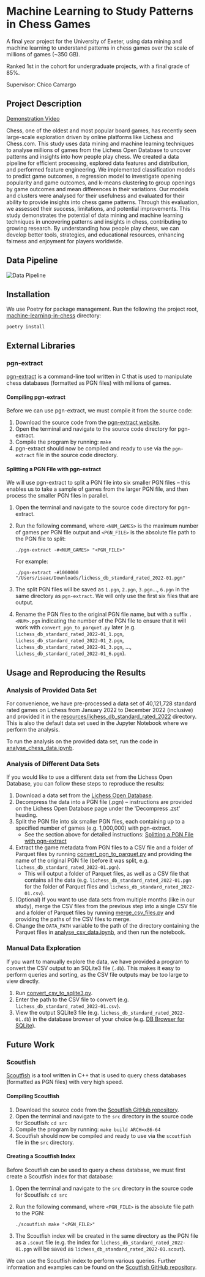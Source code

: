 # Machine Learning to Study Patterns in Chess Games

A final year project for the University of Exeter, using data mining and machine
learning to understand patterns in chess games over the scale of millions of
games (~350 GB).

Ranked 1st in the cohort for undergraduate projects, with a final grade of 85%.

Supervisor: Chico Camargo

## Project Description

[Demonstration Video](https://www.youtube.com/watch?v=Vh1dLE22Oy8)

Chess, one of the oldest and most popular board games, has recently seen
large-scale exploration driven by online platforms like Lichess and Chess.com.
This study uses data mining and machine learning techniques to analyse millions
of games from the Lichess Open Database to uncover patterns and insights into
how people play chess. We created a data pipeline for efficient processing,
explored data features and distribution, and performed feature engineering. We
implemented classification models to predict game outcomes, a regression model
to investigate opening popularity and game outcomes, and k-means clustering to
group openings by game outcomes and mean differences in their variations. Our
models and clusters were analysed for their usefulness and evaluated for their
ability to provide insights into chess game patterns. Through this evaluation,
we assessed their success, limitations, and potential improvements. This study
demonstrates the potential of data mining and machine learning techniques in
uncovering patterns and insights in chess, contributing to growing research. By
understanding how people play chess, we can develop better tools, strategies,
and educational resources, enhancing fairness and enjoyment for players
worldwide.

## Data Pipeline

![Data Pipeline](https://github.com/IsaacCheng9/machine-learning-in-chess/assets/47993930/42717fd5-a921-424c-ad46-05fc99d73c48)

## Installation

We use Poetry for package management. Run the following the project root,
[machine-learning-in-chess](/) directory:

```shell
poetry install
```

## External Libraries

### pgn-extract

[pgn-extract](https://www.cs.kent.ac.uk/people/staff/djb/pgn-extract/) is a
command-line tool written in C that is used to manipulate chess databases
(formatted as PGN files) with millions of games.

#### Compiling pgn-extract

Before we can use pgn-extract, we must compile it from the source code:

1. Download the source code from the
   [pgn-extract website](https://www.cs.kent.ac.uk/people/staff/djb/pgn-extract/).
2. Open the terminal and navigate to the source code directory for pgn-extract.
3. Compile the program by running: `make`
4. pgn-extract should now be compiled and ready to use via the `pgn-extract`
   file in the source code directory.

#### Splitting a PGN File with pgn-extract

We will use pgn-extract to split a PGN file into six smaller PGN files –
this enables us to take a sample of games from the larger PGN file, and then
process the smaller PGN files in parallel.

1. Open the terminal and navigate to the source code directory for pgn-extract.
2. Run the following command, where `<NUM_GAMES>` is the maximum number of games
   per PGN file output and `<PGN_FILE>` is the absolute file
   path to the PGN file to split:

   ```shell
   ./pgn-extract -#<NUM_GAMES> "<PGN_FILE>"
   ```

   For example:

   ```shell
   ./pgn-extract -#1000000 "/Users/isaac/Downloads/lichess_db_standard_rated_2022-01.pgn"
   ```

3. The split PGN files will be saved as `1.pgn`, `2.pgn`, `3.pgn`..., `6.pgn` in
   the same directory as `pgn-extract`. We will only use the first six files
   that are output.
4. Rename the PGN files to the original PGN file name, but with a suffix
   `.<NUM>.pgn` indicating the number of the PGN file to ensure that it will
   work with `convert_pgn_to_parquet.py` later (e.g.
   `lichess_db_standard_rated_2022-01_1.pgn`,
   `lichess_db_standard_rated_2022-01_2.pgn`,
   `lichess_db_standard_rated_2022-01_3.pgn`, ...,
   `lichess_db_standard_rated_2022-01_6.pgn`).

## Usage and Reproducing the Results

### Analysis of Provided Data Set

For convenience, we have pre-processed a data set of 40,121,728 standard rated
games on Lichess from January 2022 to December 2022 (inclusive) and provided it
in the [resources/lichess_db_standard_rated_2022](/resources/lichess_db_standard_rated_2022)
directory. This is also the default data set used in the Jupyter Notebook where
we perform the analysis.

To run the analysis on the provided data set, run the code in
[analyse_chess_data.ipynb](/src/machine_learning_in_chess/analyse_chess_data.ipynb).

### Analysis of Different Data Sets

If you would like to use a different data set from the Lichess Open Database,
you can follow these steps to reproduce the results:

1. Download a data set from the
   [Lichess Open Database](https://database.lichess.org/#standard_games).
2. Decompress the data into a PGN file (.pgn) – instructions are provided on
   the Lichess Open Database page under the 'Decompress .zst' heading.
3. Split the PGN file into six smaller PGN files, each containing up to a
   specified number of games (e.g. 1,000,000) with pgn-extract.
   - See the section above for detailed instructions:
     [Splitting a PGN File with pgn-extract](#splitting-a-pgn-file-with-pgn-extract)
4. Extract the game metadata from PGN files to a CSV file and a folder of
   Parquet files by running
   [convert_pgn_to_parquet.py](/src/machine_learning_in_chess/convert_pgn_to_parquet.py)
   and providing the name of the original PGN file (before it was split, e.g.
   `lichess_db_standard_rated_2022-01.pgn`).
   - This will output a folder of Parquet files, as well as a CSV file that
     contains all the data (e.g. `lichess_db_standard_rated_2022-01.pgn` for the
     folder of Parquet files and `lichess_db_standard_rated_2022-01.csv`).
5. (Optional) If you want to use data sets from multiple months (like in our
   study), merge the CSV files from the previous step into a single CSV file and
   a folder of Parquet files by running
   [merge_csv_files.py](/src/machine_learning_in_chess/merge_csv_files.py) and
   providing the paths of the CSV files to merge.
6. Change the `DATA_PATH` variable to the path of the directory containing the
   Parquet files in
   [analyse_csv_data.ipynb](/src/machine_learning_in_chess/analyse_chess_data.ipynb),
   and then run the notebook.

### Manual Data Exploration

If you want to manually explore the data, we have provided a program to convert
the CSV output to an SQLite3 file (`.db`). This makes it easy to perform queries
and sorting, as the CSV file outputs may be too large to view directly.

1. Run [convert_csv_to_sqlite3.py](/src/machine_learning_in_chess/convert_csv_to_sqlite3.py).
2. Enter the path to the CSV file to convert
   (e.g. `lichess_db_standard_rated_2022-01.csv`).
3. View the output SQLite3 file (e.g. `lichess_db_standard_rated_2022-01.db`) in
   the database browser of your choice
   (e.g. [DB Browser for SQLite](https://sqlitebrowser.org/)).

## Future Work

### Scoutfish

[Scoutfish](https://github.com/mcostalba/scoutfish) is a tool written in C++
that is used to query chess databases (formatted as PGN files) with very high
speed.

#### Compiling Scoutfish

1. Download the source code from the
   [Scoutfish GitHub repository](https://github.com/mcostalba/scoutfish).
2. Open the terminal and navigate to the `src` directory in the source code for
   Scoutfish: `cd src`
3. Compile the program by running: `make build ARCH=x86-64`
4. Scoutfish should now be compiled and ready to use via the `scoutfish` file in
   the `src` directory.

#### Creating a Scoutfish Index

Before Scoutfish can be used to query a chess database, we must first create a
Scoutfish index for that database:

1. Open the terminal and navigate to the `src` directory in the source code for
   Scoutfish: `cd src`
2. Run the following command, where `<PGN_FILE>` is the absolute file path to
   the PGN:

   ```shell
   ./scoutfish make "<PGN_FILE>"
   ```

3. The Scoutfish index will be created in the same directory as the PGN file as
   a `.scout` file (e.g. the index for `lichess_db_standard_rated_2022-01.pgn`
   will be saved as `lichess_db_standard_rated_2022-01.scout`).

We can use the Scoutfish index to perform various queries. Further information
and examples can be found on the
[Scoutfish GitHub repository](https://github.com/mcostalba/scoutfish).
